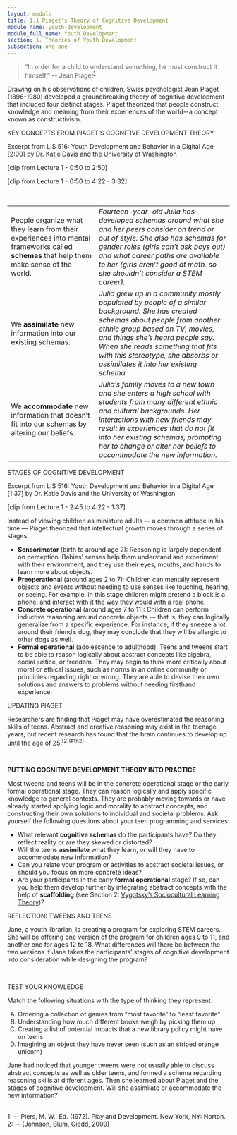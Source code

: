 ```yaml
---
layout: module
title: 1.1 Piaget's Theory of Cognitive Development
module_name: youth-development
module_full_name: Youth Development
section: 1. Theories of Youth Development
subsection: one-one
---
```


>“In order for a child to understand something, he must construct it himself.” -- Jean Piaget<sup>[1](#fn1)</sup> 

Drawing on his observations of children, Swiss psychologist Jean Piaget (1896-1980) developed a groundbreaking theory of cognitive development that included four distinct stages. PIaget theorized that people construct knowledge and meaning from their experiences of the world--a concept known as constructivism.

<div class="explanatory">  
  <p><span class="box-title">KEY CONCEPTS FROM PIAGET’S COGNITIVE DEVELOPMENT THEORY</span></p> 

  <p>Excerpt from LIS 516: Youth Development and Behavior in a Digital Age [2:00] by Dr. Katie Davis and the University of Washington <br>

 [clip from Lecture 1 - 0:50 to 2:50] 

[clip from Lecture 1 - 0:50 to 4:22 - 3:32]

</p> 
  </div>
 <br>
  
<table> 
  <tr><td>People organize what they learn from their experiences into mental frameworks called <b>schemas</b> that help them make sense of the world. </td><td><i>Fourteen-year-old Julia has developed schemas around what she and her peers consider on trend or out of style. She also has schemas for gender roles (girls can’t ask boys out) and what career paths are available to her (girls aren’t good at math, so she shouldn’t consider a STEM career).</i></td></tr> 

  <tr><td>We <b>assimilate</b> new information into our existing schemas.</td><td><i>Julia grew up in a community mostly populated by people of a similar background. She has created schemas about people from another ethnic group based on TV, movies, and things she’s heard people say. When she reads something that fits with this stereotype, she absorbs or assimilates it into her existing schema.</i></td></tr> 

  <tr><td>We <b>accommodate</b> new information that doesn’t fit into our schemas by altering our beliefs. </td><td><i>Julia’s family moves to a new town and she enters a high school with students from many different ethnic and cultural backgrounds. Her interactions with new friends may result in experiences that do not fit into her existing schemas, prompting her to change or alter her beliefs to accommodate the new information.</i></td></tr> 
</table>

<div class="explanatory">  
  <p><span class="box-title">STAGES OF COGNITIVE DEVELOPMENT</span></p> 

  <p>Excerpt from LIS 516: Youth Development and Behavior in a Digital Age [1:37] by Dr. Katie Davis and the University of Washington<br>

[clip from Lecture 1 - 2:45 to 4:22 - 1:37]
</p> 
  </div>

Instead of viewing children as miniature adults — a common attitude in his time — Piaget theorized that intellectual growth moves through a series of stages: 

- **Sensorimotor** (birth to around age 2): Reasoning is largely dependent on perception. Babies’ senses help them understand and experiment with their environment, and they use their eyes, mouths, and hands to learn more about objects. 
- **Preoperational** (around ages 2 to 7): Children can mentally represent objects and events without needing to use senses like touching, hearing, or seeing. For example, in this stage children might pretend a block is a phone, and interact with it the way they would with a real phone. 
- **Concrete operational** (around ages 7 to 11): Children can perform inductive reasoning around concrete objects — that is, they can logically generalize from a specific experience. For instance, if they sneeze a lot around their friend’s dog, they may conclude that they will be allergic to other dogs as well. 
- **Formal operational** (adolescence to adulthood): Teens and tweens start to be able to reason logically about abstract concepts like algebra, social justice, or freedom. They may begin to think more critically about moral or ethical issues, such as norms in an online community or principles regarding right or wrong. They are able to devise their own solutions and answers to problems without needing firsthand experience. 

<div class="explanatory">  
  <p><span class="box-title">UPDATING PIAGET</span></p> 

  <p>Researchers are finding that Piaget may have overestimated the reasoning skills of teens. Abstract and creative reasoning may exist in the teenage years, but recent research has found that the brain continues to develop up until the age of 25!<sup>[2](#fn2)</sup>
</p> 
  </div>
  <br>
  
**PUTTING COGNITIVE DEVELOPMENT THEORY INTO PRACTICE** 

Most tweens and teens will be in the concrete operational stage or the early formal operational stage. They can reason logically and apply specific knowledge to general contexts. They are probably moving towards or have already started applying logic and morality to abstract concepts, and constructing their own solutions to individual and societal problems. Ask yourself the following questions about your teen programming and services:  

- What relevant **cognitive schemas** do the participants have? Do they reflect reality or are they skewed or distorted?  
- Will the teens **assimilate** what they learn, or will they have to accommodate new information?  
- Can you relate your program or activities to abstract societal issues, or should you focus on more concrete ideas? 
- Are your participants in the early **formal operational** stage? If so, can you help them develop further by integrating abstract concepts with the help of **scaffolding** (see Section 2: [Vygotsky’s Sociocultural Learning Theory]({{site.url}}{{site.baseurl}}/youth-development/section-2-0.html))? 

<div class="reflection"> 

  <p><span class="box-title">REFLECTION: TWEENS AND TEENS</span></p> 

  <p>Jane, a youth librarian, is creating a program for exploring STEM careers. She will be offering one version of the program for children ages 9 to 11, and another one for ages 12 to 18. What differences will there be between the two versions if Jane takes the participants’ stages of cognitive development into consideration while designing the program? </p>
</div>
<br>

<div class="reflection"> 

  <p><span class="box-title">TEST YOUR KNOWLEDGE</span></p> 

  <p>Match the following situations with the type of thinking they represent.</p> 
  <ol type="A">
  <li>Ordering a collection of games from “most favorite” to “least favorite” </li>
  <li>Understanding how much different books weigh by picking them up</li>
  <li>Creating a list of potential impacts that a new library policy might have on teens</li>
  <li>Imagining an object they have never seen (such as an striped orange unicorn)</li>
  </ol>
  <p>Jane had noticed that younger tweens were not usually able to discuss abstract concepts as well as older teens, and formed a schema regarding reasoning skills at different ages. Then she learned about Piaget and the stages of cognitive development. Will she assimilate or accommodate the new information?</p> 
</div>

<br>
<a name="fn1">1</a>:  -- Piers, M. W., Ed. (1972). Play and Development. New York, NY: Norton. 
<br> 
<a name="fn2">2</a>:  -- (Johnson, Blum, Giedd, 2009)
